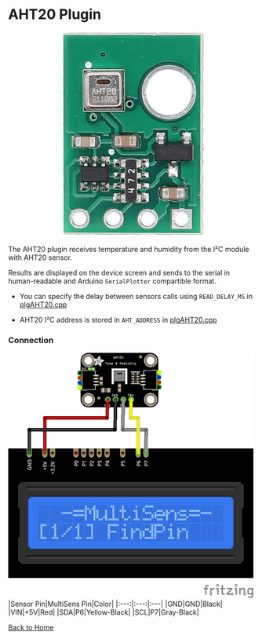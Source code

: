 # AHT20 Plugin
<p align="center"><img src="AHT20.png"/></p>

The AHT20 plugin receives temperature and humidity from the I²C module with 
AHT20 sensor.

Results are displayed on the device screen and sends to the serial in human-readable and 
Arduino `SerialPlotter` compartible format.

* You can specify the delay between sensors calls using `READ_DELAY_MS` 
  in [plgAHT20.cpp](/plgAHT20.cpp)

* AHT20 I²C address is stored in `AHT_ADDRESS` in [plgAHT20.cpp](/plgAHT20.cpp)

### Connection
![AHT20Connection](AHT20-CONN.png)
|Sensor Pin|MultiSens Pin|Color|
|:---:|:---:|:---|
|GND|GND|Black|
|VIN|+5V|Red|
|SDA|P6|Yellow-Black|
|SCL|P7|Gray-Black|



[Back to Home](/#supported-devices)

